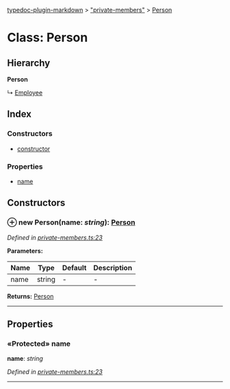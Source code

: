 [typedoc-plugin-markdown](../index.md) > ["private-members"](../modules/_private_members_.md) > [Person](../classes/_private_members_.person.md)



# Class: Person

## Hierarchy

**Person**

↳  [Employee](_private_members_.employee.md)








## Index

### Constructors

* [constructor](_private_members_.person.md#constructor)


### Properties

* [name](_private_members_.person.md#name)



## Constructors
<a id="constructor"></a>


### ⊕ **new Person**(name: *string*): [Person](_private_members_.person.md)


*Defined in [private-members.ts:23](https://github.com/tgreyuk/typedoc-plugin-markdown/blob/master/tests/src/private-members.ts#L23)*

**Parameters:**

| Name  | Type                | Default | Description  |
| ------ | ------------------- | ------------ | ------------ |
| name  | string | - | - |





**Returns:** [Person](_private_members_.person.md)

---


## Properties
<a id="name"></a>

### «Protected» name

**name**:  *string* 

*Defined in [private-members.ts:23](https://github.com/tgreyuk/typedoc-plugin-markdown/blob/master/tests/src/private-members.ts#L23)*




___


